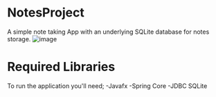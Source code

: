 # NotesProject
A simple note taking App with an underlying SQLite database for notes storage.
![image](https://user-images.githubusercontent.com/125145565/225420004-f4efe89a-c1ff-46ce-ba66-d86f0bdcb228.png)
# Required Libraries
To run the application you'll need; 
            -Javafx 
            -Spring Core
            -JDBC SQLite
